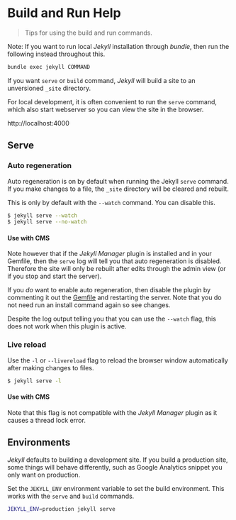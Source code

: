 # Build and Run Help
> Tips for using the build and run commands.

Note: If you want to run local _Jekyll_ installation through _bundle_, then run the following instead throughout this.

```bash
bundle exec jekyll COMMAND
```

If you want `serve` or `build` command, _Jekyll_ will build a site to an unversioned `_site` directory. 

For local development, it is often convenient to run the `serve` command, which also start webserver so you can view the site in the browser.

http://localhost:4000

## Serve

### Auto regeneration

Auto regeneration is on by default when running the Jekyll `serve` command. If you make changes to a file, the `_site` directory will be cleared and rebuilt.

This is only by default with the `--watch` command. You can disable this.

```bash
$ jekyll serve --watch
$ jekyll serve --no-watch
```

#### Use with CMS

Note however that if the _Jekyll Manager_ plugin is installed and in your Gemfile, then the `serve` log will tell you that auto regeneration is disabled. Therefore the site will only be rebuilt after edits through the admin view (or if you stop and start the server).

If you _do_ want to enable auto regeneration, then disable the plugin by commenting it out the [Gemfile](/Gemfile) and restarting the server. Note that you do not need run an install command again so see changes.

Despite the log output telling you that you can use the `--watch` flag, this does not work when this plugin is active.


### Live reload

Use the `-l` or `--livereload` flag to reload the browser window automatically after making changes to files.

```bash
$ jekyll serve -l
```

#### Use with CMS

Note that this flag is not compatible with the _Jekyll Manager_ plugin as it causes a thread lock error.


## Environments

_Jekyll_ defaults to building a development site. If you build a production site, some things will behave differently, such as Google Analytics snippet you only want on production.

Set the `JEKYLL_ENV` environment variable to set the build environment. This works with the `serve` and `build` commands.

```bash
JEKYLL_ENV=production jekyll serve
```
